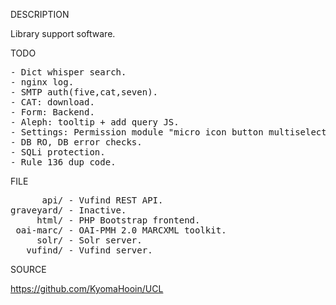 
DESCRIPTION

Library support software.

TODO
<pre>
- Dict whisper search.
- nginx log.
- SMTP auth(five,cat,seven).
- CAT: download.
- Form: Backend.
- Aleph: tooltip + add query JS.
- Settings: Permission module "micro icon button multiselect radio group".
- DB RO, DB error checks.
- SQLi protection.
- Rule 136 dup code.
</pre>
FILE
<pre>
      api/ - Vufind REST API.
graveyard/ - Inactive.
     html/ - PHP Bootstrap frontend.
 oai-marc/ - OAI-PMH 2.0 MARCXML toolkit.
     solr/ - Solr server.
   vufind/ - Vufind server.
</pre>
SOURCE

https://github.com/KyomaHooin/UCL
